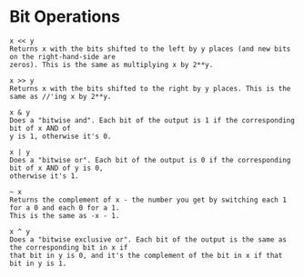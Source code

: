 # Bit Operations    
    
    x << y
    Returns x with the bits shifted to the left by y places (and new bits on the right-hand-side are
    zeros). This is the same as multiplying x by 2**y. 
    
    x >> y
    Returns x with the bits shifted to the right by y places. This is the same as //'ing x by 2**y. 
    
    x & y
    Does a "bitwise and". Each bit of the output is 1 if the corresponding bit of x AND of 
    y is 1, otherwise it's 0. 

    x | y
    Does a "bitwise or". Each bit of the output is 0 if the corresponding bit of x AND of y is 0, 
    otherwise it's 1. 
    
    ~ x
    Returns the complement of x - the number you get by switching each 1 for a 0 and each 0 for a 1. 
    This is the same as -x - 1. 
    
    x ^ y
    Does a "bitwise exclusive or". Each bit of the output is the same as the corresponding bit in x if 
    that bit in y is 0, and it's the complement of the bit in x if that bit in y is 1. 